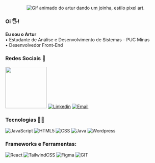 <!--![Versão final](https://github.com/arttturslv/arttturslv/assets/115251355/567e1ab3-1767-4ed7-9a3b-a956b7021a8e) -->
<!--![Gif animado do artur dando um joinha, estilo pixel art.](https://github.com/arttturslv/arttturslv/assets/115251355/84e5eaca-0e30-46f0-9e6d-eb20a63e2344)-->
<!--! ![New Piskel (6)](https://github.com/arttturslv/arttturslv/assets/115251355/76c794e7-9bd9-499f-8f6d-0dc3e07ff722)
 -->
<div align="center">


![Gif animado do artur dando um joinha, estilo pixel art.](https://github.com/arttturslv/arttturslv/assets/115251355/d015a887-4bbe-4b79-aa61-92c58b192696)


</div>

### Oi 🖐! 
**Eu sou o Artur**<br>
 • Estudante de Análise e Desenvolvimento de Sistemas - PUC Minas<br>
 • Desenvolvedor Front-End<br> 

### Redes Sociais 📲
[<img src="https://github.com/arttturslv/arttturslv/assets/115251355/21e17e8f-3f69-4a39-8f12-0463f2f43436" target="_blank" width="130" >](https://artttur.com/)
[![Linkedin](https://img.shields.io/badge/LinkedIn-0077B5?style=for-the-badge&logo=linkedin&logoColor=white
)](https://www.linkedin.com/in/arttturslv/)
[![Email](https://img.shields.io/badge/Gmail-D14836?style=for-the-badge&logo=gmail&logoColor=white)](mailto:arttturslv@gmail.com)


### Tecnologias 👨‍💻
![JavaScript](https://img.shields.io/badge/JavaScript-F7DF1E?style=for-the-badge&logo=javascript&logoColor=black)
![HTML5](https://img.shields.io/badge/HTML5-E34F26?style=for-the-badge&logo=html5&logoColor=white)
![CSS](https://img.shields.io/badge/CSS3-1572B6?style=for-the-badge&logo=css3&logoColor=white)
![Java](https://img.shields.io/badge/Java-ED8B00?style=for-the-badge&logo=openjdk&logoColor=white)
![Wordpress](https://img.shields.io/badge/Wordpress-21759B?style=for-the-badge&logo=wordpress&logoColor=white)

### Frameworks e Ferramentas:
![React](https://img.shields.io/badge/React-20232A?style=for-the-badge&logo=react&logoColor=61DAFB)
![TailwindCSS](https://img.shields.io/badge/Tailwind_CSS-38B2AC?style=for-the-badge&logo=tailwind-css&logoColor=white)
![Figma](https://img.shields.io/badge/Figma-F24E1E?style=for-the-badge&logo=figma&logoColor=white)
![GIT](https://img.shields.io/badge/GIT-E44C30?style=for-the-badge&logo=git&logoColor=white)

<!--! https://dev.to/envoy_/150-badges-for-github-pnk -->
